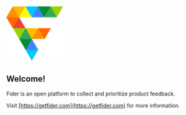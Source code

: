 ![](/static/images/logo-small.png)

## Welcome! 

Fider is an open platform to collect and prioritize product feedback.

Visit [https://getfider.com](https://getfider.com) for more information.

